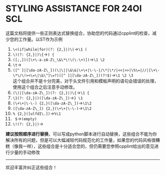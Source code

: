 # STYLING ASSISTANCE FOR 24OI SCL
这篇文档将提供一些正则表达式替换组合，协助您的代码通过cpplint的检查，减少您的工作量。以ST作为示例  

1. `\<(if|while|for)(?: {2,}|)\(`→`\1 (`  
4. `\)(?: {2,}|)\{`→`) {`  
5. `([;,])([\+\-a-zA-Z\_\&\*\!\(\-\+)])`→`\1 \2`  
6. `\t`→<code>&nbsp;&nbsp;&nbsp;&nbsp;</code>  
7. `([^ ]|[\da-zA-Z\_])(\|\||\&\&|\+\+|\-\-|/\*|\*/|<<|>>|\%\=|//|[\+\-\*\/\!><\=\|\&\^]\=?)([^ ]|[\da-zA-Z\_])(?!$)`→`\1 \2 \3`  
    这个组合并不是十分完美，对于头文件引用和模板声明的语句会错误的处理，使用这个组合之后注意手动修改。  
8. `(\)|[\da-zA-Z\_])(?: {2,}|)\{`→`\1 {`  
9. `\}(?: {2,}|)([\da-zA-Z\_])`→`} \1`  
10. `(\+\+|\-\-) {2,}([\da-zA-Z\_])`→`\1\2`  
11. `([\da-zA-Z\_]) {2,}(\+\+|\-\-)`→`\1\2`  
12. `% {2,}([ulfdI\.])`→`%\1`  
12. <code>&nbsp;$</code>→`(empty)`  
13. `\!(?: {2,}|)`->

**建议按照顺序进行替换**，可以写成python脚本进行自动替换，这些组合不能为你解决所有的问题，但是可以大幅减轻代码规范化的工作量，如果您的代码风格很糟糕（像我一样），这些组合是十分适合您的，但仍需要您参照cpplint给出的意见进行少量的手动修改  
***  
欢迎丰富并纠正这些组合！  